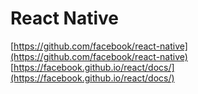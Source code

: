 # React Native 

[https://github.com/facebook/react-native](https://github.com/facebook/react-native)
[https://facebook.github.io/react/docs/](https://facebook.github.io/react/docs/)
